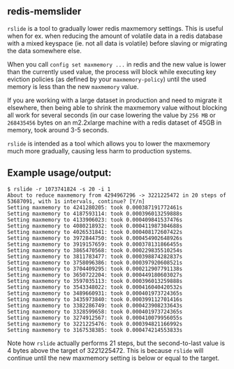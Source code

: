 redis-memslider
---------------

`rslide` is a tool to gradually lower redis maxmemory settings.  This is useful when for ex.
when reducing the amount of volatile data in a redis database with a mixed keyspace (ie. not
all data is volatile) before slaving or migrating the data somewhere else.

When you call `config set maxmemory ...` in redis and the new value is lower than the currently
used value, the process will block while executing key eviction policies (as defined by your
`maxmemory-policy`) until the used memory is less than the new `maxmemory` value.

If you are working with a large dataset in production and need to migrate it elsewhere, then
being able to shrink the maxmemory value without blocking all work for several seconds (in
our case lowering the value by `256 MB` or `268435456` bytes on an m2.2xlarge machine with a
redis dataset of 45GB in memory, took around 3-5 seconds.

`rslide` is intended as a tool which allows you to lower the maxmemory much more gradually,
causing less harm to production systems.

Example usage/output:
---------------------
    $ rslide -r 1073741824 -s 20 -i 1
    About to reduce maxmemory from 4294967296 -> 3221225472 in 20 steps of 53687091, with 1s intervals, continue? [Y/n]
    Setting maxmemory to 4241280205: took 0.000387191772461s
    Setting maxmemory to 4187593114: took 0.000396013259888s
    Setting maxmemory to 4133906023: took 0.000409841537476s
    Setting maxmemory to 4080218932: took 0.000411987304688s
    Setting maxmemory to 4026531841: took 0.000408172607422s
    Setting maxmemory to 3972844750: took 0.000454902648926s
    Setting maxmemory to 3919157659: took 0.000378131866455s
    Setting maxmemory to 3865470568: took 0.000229835510254s
    Setting maxmemory to 3811783477: took 0.000398874282837s
    Setting maxmemory to 3758096386: took 0.000397920608521s
    Setting maxmemory to 3704409295: took 0.000212907791138s
    Setting maxmemory to 3650722204: took 0.000449180603027s
    Setting maxmemory to 3597035113: took 0.000396013259888s
    Setting maxmemory to 3543348022: took 0.000416040420532s
    Setting maxmemory to 3489660931: took 0.000401973724365s
    Setting maxmemory to 3435973840: took 0.000399112701416s
    Setting maxmemory to 3382286749: took 0.000423908233643s
    Setting maxmemory to 3328599658: took 0.000401973724365s
    Setting maxmemory to 3274912567: took 0.000410079956055s
    Setting maxmemory to 3221225476: took 0.000394821166992s
    Setting maxmemory to 3167538385: took 0.000474214553833s

Note how `rslide` actually performs 21 steps, but the second-to-last value is 4 bytes above the
target of 3221225472.  This is because `rslide` will continue until the new maxmemory setting is
below or equal to the target.
